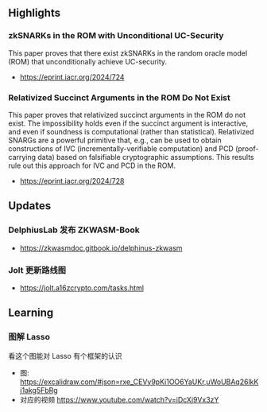## Highlights

### zkSNARKs in the ROM with Unconditional UC-Security 
This paper proves that there exist zkSNARKs in the random oracle model (ROM) that unconditionally achieve UC-security.
- https://eprint.iacr.org/2024/724

### Relativized Succinct Arguments in the ROM Do Not Exist 
This paper proves that relativized succinct arguments in the ROM do not exist. The impossibility holds even if the succinct argument is interactive, and even if soundness is computational (rather than statistical). Relativized SNARGs are a powerful primitive that, e.g., can be used to obtain constructions of IVC (incrementally-verifiable computation) and PCD (proof-carrying data) based on falsifiable cryptographic assumptions. This results rule out this approach for IVC and PCD in the ROM.

- https://eprint.iacr.org/2024/728


## Updates


### DelphiusLab 发布 ZKWASM-Book
- https://zkwasmdoc.gitbook.io/delphinus-zkwasm

### Jolt 更新路线图
- https://jolt.a16zcrypto.com/tasks.html

## Learning

### 图解 Lasso
看这个图能对 Lasso 有个框架的认识
- 图: https://excalidraw.com/#json=rxe_CEVy9pKi1OO6YaUKr,uWoUBAq26lkKj1akg5FbRg
- 对应的视频 https://www.youtube.com/watch?v=iDcXj9Vx3zY
